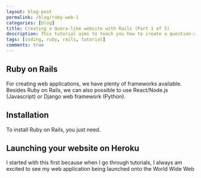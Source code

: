 ```yaml
---
layout: blog-post
permalink: /blog/ruby-web-1
categories: [blog]
title: Creating a Quora-like website with Rails (Part 1 of 5)
description: This tutorial aims to teach you how to create a question-and-answer website just like Quora
tags: [coding, ruby, rails, tutorial]
comments: true
---
```


## Ruby on Rails

For creating web applications, we have plenty of frameworks available. Besides Ruby on Rails, we can also possible to use React/Node.js (Javascript) or Django web framework (Python).

## Installation

To install Ruby on Rails, you just need.

## Launching your website on Heroku

I started with this first because when I go through tutorials, I always am excited to see my web application being launched onto the World Wide Web

